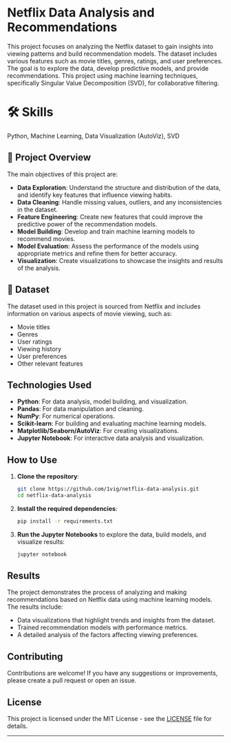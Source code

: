

# Netflix Data Analysis and Recommendations

This project focuses on analyzing the Netflix dataset to gain insights into viewing patterns and build recommendation models. The dataset includes various features such as movie titles, genres, ratings, and user preferences. The goal is to explore the data, develop predictive models, and provide recommendations.
This project using machine learning techniques, specifically Singular Value Decomposition (SVD), for collaborative filtering.

# 🛠 Skills
Python, Machine Learning, Data Visualization (AutoViz), SVD

## 🔭 Project Overview

The main objectives of this project are:
- **Data Exploration**: Understand the structure and distribution of the data, and identify key features that influence viewing habits.
- **Data Cleaning**: Handle missing values, outliers, and any inconsistencies in the dataset.
- **Feature Engineering**: Create new features that could improve the predictive power of the recommendation models.
- **Model Building**: Develop and train machine learning models to recommend movies.
- **Model Evaluation**: Assess the performance of the models using appropriate metrics and refine them for better accuracy.
- **Visualization**: Create visualizations to showcase the insights and results of the analysis.

## 📄 Dataset

The dataset used in this project is sourced from Netflix and includes information on various aspects of movie viewing, such as:
- Movie titles
- Genres
- User ratings
- Viewing history
- User preferences
- Other relevant features

## Technologies Used

- **Python**: For data analysis, model building, and visualization.
- **Pandas**: For data manipulation and cleaning.
- **NumPy**: For numerical operations.
- **Scikit-learn**: For building and evaluating machine learning models.
- **Matplotlib/Seaborn/AutoViz**: For creating visualizations.
- **Jupyter Notebook**: For interactive data analysis and visualization.

## How to Use

1. **Clone the repository**:
    ```bash
    git clone https://github.com/1vig/netflix-data-analysis.git
    cd netflix-data-analysis
    ```

2. **Install the required dependencies**:
    ```bash
    pip install -r requirements.txt
    ```

3. **Run the Jupyter Notebooks** to explore the data, build models, and visualize results:
    ```bash
    jupyter notebook
    ```

## Results

The project demonstrates the process of analyzing and making recommendations based on Netflix data using machine learning models. The results include:
- Data visualizations that highlight trends and insights from the dataset.
- Trained recommendation models with performance metrics.
- A detailed analysis of the factors affecting viewing preferences.

## Contributing

Contributions are welcome! If you have any suggestions or improvements, please create a pull request or open an issue.

## License

This project is licensed under the MIT License - see the [LICENSE](LICENSE) file for details.

---
